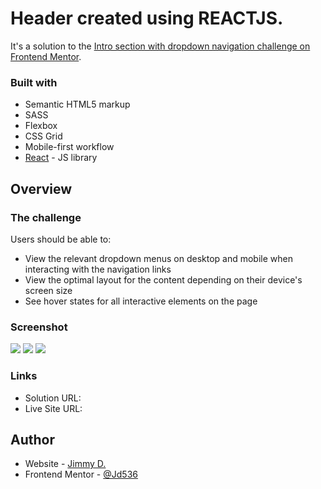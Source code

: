 # Header created using REACTJS.

  It's a solution to  the [Intro section with dropdown navigation challenge on Frontend Mentor](https://www.frontendmentor.io/challenges/intro-section-with-dropdown-navigation-ryaPetHE5).

  ### Built with

- Semantic HTML5 markup
- SASS
- Flexbox
- CSS Grid
- Mobile-first workflow
- [React](https://reactjs.org/) - JS library


## Overview

### The challenge

Users should be able to:

- View the relevant dropdown menus on desktop and mobile when interacting with the navigation links
- View the optimal layout for the content depending on their device's screen size
- See hover states for all interactive elements on the page

### Screenshot

![](https://i.postimg.cc/TPCBPKkq/remote-work-intro-desktopview.png)
![](https://i.postimg.cc/DZNDqt3S/Screen-Shot-2022-05-18-at-22-49-18.png)
![](https://i.postimg.cc/PxJ9vd9G/remote-intro-table-view.png)

### Links

- Solution URL: 
- Live Site URL:  

## Author

- Website - [Jimmy D.](https://www.your-site.com)
- Frontend Mentor - [@Jd536](https://www.frontendmentor.io/profile/Jd536)
